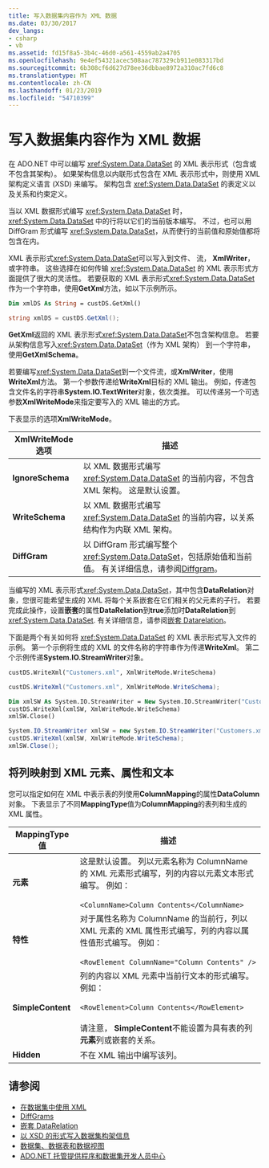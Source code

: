 ```yaml
---
title: 写入数据集内容作为 XML 数据
ms.date: 03/30/2017
dev_langs:
- csharp
- vb
ms.assetid: fd15f8a5-3b4c-46d0-a561-4559ab2a4705
ms.openlocfilehash: 9e4ef54321acec508aac787329cb911e083317bd
ms.sourcegitcommit: 6b308cf6d627d78ee36dbbae8972a310ac7fd6c8
ms.translationtype: MT
ms.contentlocale: zh-CN
ms.lasthandoff: 01/23/2019
ms.locfileid: "54710399"
---
```

# <a name="writing-dataset-contents-as-xml-data"></a>写入数据集内容作为 XML 数据
在 ADO.NET 中可以编写 <xref:System.Data.DataSet> 的 XML 表示形式（包含或不包含其架构）。 如果架构信息以内联形式包含在 XML 表示形式中，则使用 XML 架构定义语言 (XSD) 来编写。 架构包含 <xref:System.Data.DataSet> 的表定义以及关系和约束定义。  
  
 当以 XML 数据形式编写 <xref:System.Data.DataSet> 时，<xref:System.Data.DataSet> 中的行将以它们的当前版本编写。 不过，也可以用 DiffGram 形式编写 <xref:System.Data.DataSet>，从而使行的当前值和原始值都将包含在内。  
  
 XML 表示形式<xref:System.Data.DataSet>可以写入到文件、 流， **XmlWriter**，或字符串。 这些选择在如何传输 <xref:System.Data.DataSet> 的 XML 表示形式方面提供了很大的灵活性。 若要获取的 XML 表示形式<xref:System.Data.DataSet>作为一个字符串，使用**GetXml**方法，如以下示例所示。  
  
```vb  
Dim xmlDS As String = custDS.GetXml()  
```  
  
```csharp  
string xmlDS = custDS.GetXml();  
```  
  
 **GetXml**返回的 XML 表示形式<xref:System.Data.DataSet>不包含架构信息。 若要从架构信息写入<xref:System.Data.DataSet>（作为 XML 架构） 到一个字符串，使用**GetXmlSchema**。  
  
 若要编写<xref:System.Data.DataSet>到一个文件流，或**XmlWriter**，使用**WriteXml**方法。 第一个参数传递给**WriteXml**目标的 XML 输出。 例如，传递包含文件名的字符串**System.IO.TextWriter**对象，依次类推。 可以传递另一个可选参数**XmlWriteMode**来指定要写入的 XML 输出的方式。  
  
 下表显示的选项**XmlWriteMode**。  
  
|XmlWriteMode 选项|描述|  
|-------------------------|-----------------|  
|**IgnoreSchema**|以 XML 数据形式编写 <xref:System.Data.DataSet> 的当前内容，不包含 XML 架构。 这是默认设置。|  
|**WriteSchema**|以 XML 数据形式编写 <xref:System.Data.DataSet> 的当前内容，以关系结构作为内联 XML 架构。|  
|**DiffGram**|以 DiffGram 形式编写整个 <xref:System.Data.DataSet>，包括原始值和当前值。 有关详细信息，请参阅[Diffgram](../../../../../docs/framework/data/adonet/dataset-datatable-dataview/diffgrams.md)。|  
  
 当编写的 XML 表示形式<xref:System.Data.DataSet>，其中包含**DataRelation**对象，您很可能希望生成的 XML 将每个关系嵌套在它们相关的父元素的子行。 若要完成此操作，设置**嵌套**的属性**DataRelation**到**true**添加时**DataRelation**到<xref:System.Data.DataSet>. 有关详细信息，请参阅[嵌套 Datarelation](../../../../../docs/framework/data/adonet/dataset-datatable-dataview/nesting-datarelations.md)。  
  
 下面是两个有关如何将 <xref:System.Data.DataSet> 的 XML 表示形式写入文件的示例。 第一个示例将生成的 XML 的文件名称的字符串作为传递**WriteXml**。 第二个示例传递**System.IO.StreamWriter**对象。  
  
```vb  
custDS.WriteXml("Customers.xml", XmlWriteMode.WriteSchema)  
```  
  
```csharp  
custDS.WriteXml("Customers.xml", XmlWriteMode.WriteSchema);  
```  
  
```vb  
Dim xmlSW As System.IO.StreamWriter = New System.IO.StreamWriter("Customers.xml")  
custDS.WriteXml(xmlSW, XmlWriteMode.WriteSchema)  
xmlSW.Close()  
```  
  
```csharp  
System.IO.StreamWriter xmlSW = new System.IO.StreamWriter("Customers.xml");  
custDS.WriteXml(xmlSW, XmlWriteMode.WriteSchema);  
xmlSW.Close();  
```  
  
## <a name="mapping-columns-to-xml-elements-attributes-and-text"></a>将列映射到 XML 元素、属性和文本  
 您可以指定如何在 XML 中表示表的列使用**ColumnMapping**的属性**DataColumn**对象。 下表显示了不同**MappingType**值为**ColumnMapping**的表列和生成的 XML 属性。  
  
|MappingType 值|描述|  
|-----------------------|-----------------|  
|**元素**|这是默认设置。 列以元素名称为 ColumnName 的 XML 元素形式编写，列的内容以元素文本形式编写。 例如：<br /><br /> `<ColumnName>Column Contents</ColumnName>`|  
|**特性**|对于属性名称为 ColumnName 的当前行，列以 XML 元素的 XML 属性形式编写，列的内容以属性值形式编写。 例如：<br /><br /> `<RowElement ColumnName="Column Contents" />`|  
|**SimpleContent**|列的内容以 XML 元素中当前行文本的形式编写。 例如：<br /><br /> `<RowElement>Column Contents</RowElement>`<br /><br /> 请注意， **SimpleContent**不能设置为具有表的列**元素**列或嵌套的关系。|  
|**Hidden**|不在 XML 输出中编写该列。|  
  
## <a name="see-also"></a>请参阅
- [在数据集中使用 XML](../../../../../docs/framework/data/adonet/dataset-datatable-dataview/using-xml-in-a-dataset.md)
- [DiffGrams](../../../../../docs/framework/data/adonet/dataset-datatable-dataview/diffgrams.md)
- [嵌套 DataRelation](../../../../../docs/framework/data/adonet/dataset-datatable-dataview/nesting-datarelations.md)
- [以 XSD 的形式写入数据集构架信息](../../../../../docs/framework/data/adonet/dataset-datatable-dataview/writing-dataset-schema-information-as-xsd.md)
- [数据集、数据表和数据视图](../../../../../docs/framework/data/adonet/dataset-datatable-dataview/index.md)
- [ADO.NET 托管提供程序和数据集开发人员中心](https://go.microsoft.com/fwlink/?LinkId=217917)
